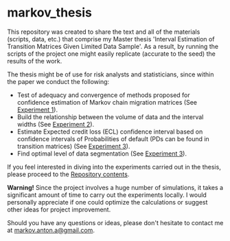 # markov_thesis

This repository was created to share the text and all of the materials (scripts, data, etc.) that comprise my Master thesis 'Interval Estimation of Transition Matrices Given Limited Data Sample'. As a result, by running the scripts of the project one might easily replicate (accurate to the seed) the results of the work.

The thesis might be of use for risk analysts and statisticians, since within the paper we conduct the following:

* Test of adequacy and convergence of methods proposed for confidence estimation of Markov chain migration matrices (See [Experiment 1](experiment_1/README.md)).
* Build the relationship between the volume of data and the interval widths (See [Experiment 2](experiment_2/README.md)).
* Estimate Expected credit loss (ECL) confidence interval based on confidence intervals of Probabilities of default (PDs can be found in transition matrices) (See [Experiment 3](experiment_3/README.md)).
* Find optimal level of data segmentation (See [Experiment 3](experiment_3/README.md)).

If you feel interested in diving into the experiments carried out in the thesis, please proceed to the [Repository contents](contents.md).

**Warning!** Since the project involves a huge number of simulations, it takes a significant amount of time to carry out the experiments locally. I would personally appreciate if one could optimize the calculations or suggest other ideas for project improvement.

Should you have any questions or ideas, please don't hesitate to contact me at [markov.anton.a@gmail.com](mailto:markov.anton.a@gmail.com?subject=[GitHub]%20Markov%20Thesis%20Project).